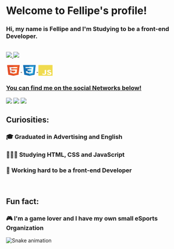 # Welcome to Fellipe's profile!

### Hi, my name is Fellipe and I'm Studying to be a front-end Developer.

<br>

<div>
  <a href="https://github.com/Lyppz">
  <img height="180em" src="https://github-readme-stats.vercel.app/api?username=Lyppz&show_icons=true&theme=tokyonight&include_all_commits=true&count_private=true"/>
  <img height="180em" src="https://github-readme-stats.vercel.app/api/top-langs/?username=Lyppz&layout=compact&langs_count=6&theme=tokyonight"/>
</div>
<div style="display: inline_block"><br>
  <img align="center" alt="HTML" height="30" width="40" src="https://raw.githubusercontent.com/devicons/devicon/master/icons/html5/html5-original.svg">
  <img align="center" alt="CSS" height="30" width="40" src="https://raw.githubusercontent.com/devicons/devicon/master/icons/css3/css3-original.svg">
  <img align="center" alt="Js" height="30" width="40" src="https://raw.githubusercontent.com/devicons/devicon/master/icons/javascript/javascript-plain.svg">
</div>
  
  
  ### You can find me on the social Networks below!
 
<div> 
  <a href="https://www.instagram.com/fllips_/" target="_blank"><img src="https://img.shields.io/badge/-Instagram-%23E4405F?style=for-the-badge&logo=instagram&logoColor=white" target="_blank"></a> 
 <a href = "mailto:fellipecastro.dev@gmail.com"><img src="https://img.shields.io/badge/-Gmail-D14836?style=for-the-badge&logo=gmail&logoColor=white" target="_blank"></a>
 <a href="https://www.linkedin.com/in/fellipe-castro-694a73233/" target="_blank"><img src="https://img.shields.io/badge/-LinkedIn-%230077B5?style=for-the-badge&logo=linkedin&logoColor=white" target="_blank"></a> 
  
  
## Curiosities:
### 🎓 Graduated in Advertising and English
### 👨🏽‍💻 Studying HTML, CSS and JavaScript
### 🦾 Working hard to be a front-end Developer

  <br>
  
## Fun fact: 

### 🎮 I'm a game lover and I have my own small eSports Organization
 
  ![Snake animation](https://github.com/Lyppz/Lyppz/blob/output/github-contribution-grid-snake.svg)

</div>
